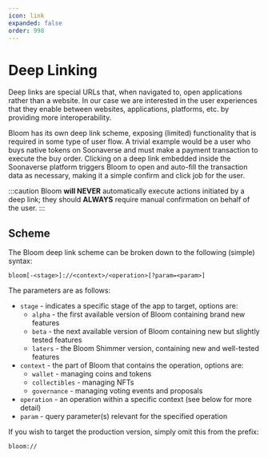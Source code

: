 ```yaml
---
icon: link
expanded: false
order: 998
---
```


# Deep Linking

Deep links are special URLs that, when navigated to, open
applications rather than a website.
In our case we are interested in the user experiences that they enable
between websites, applications, platforms, etc. by providing more interoperability.

Bloom has its own deep link scheme, exposing (limited) functionality that is required in
some type of user flow. A trivial example would be a user who buys native tokens on Soonaverse and
must make a payment transaction to execute the buy order. Clicking on a deep link embedded inside the
Soonaverse platform triggers Bloom to open and auto-fill the transaction data as necessary, making it
a simple confirm and click job for the user.

:::caution
Bloom **will NEVER** automatically execute actions initiated by a deep link; they should **ALWAYS** require manual
confirmation on behalf of the user.
:::

## Scheme

The Bloom deep link scheme can be broken down to the following (simple) syntax:

```
bloom[-<stage>]://<context>/<operation>[?param=<param>]
```

The parameters are as follows:

- `stage` - indicates a specific stage of the app to target, options are:
  - `alpha` - the first available version of Bloom containing brand new features
  - `beta` - the next available version of Bloom containing new but slightly tested features
  - `laters` - the Bloom Shimmer version, containing new and well-tested features
- `context` - the part of Bloom that contains the operation, options are:
  - `wallet` - managing coins and tokens
  - `collectibles` - managing NFTs
  - `governance` - managing voting events and proposals
- `operation` - an operation within a specific context (see below for more detail)
- `param` - query parameter(s) relevant for the specified operation

If you wish to target the production version, simply omit this from the prefix:

`bloom://`
